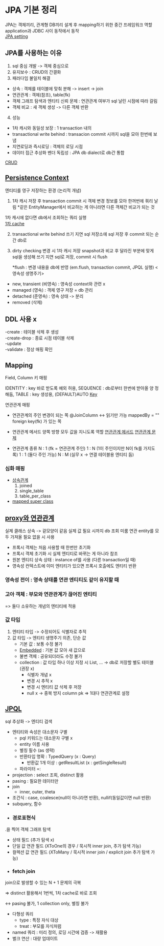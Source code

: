 # JPA 기본 정리
JPA는 객체끼리, 관계형 DB끼리 설계 후 mapping하기 위한 중간 프레임워크 역할 <br>
application과 JDBC 사이 동작에서 동작 <br>
[JPA setting](https://github.com/pcochoco/jpa_basic/blob/main/src/main/resources/META-INF/persistence.xml)

## JPA를 사용하는 이유 
1. sql 중심 개발 -> 객체 중심으로 
2. 유지보수 : CRUD의 간결화 
3. 패러다임 불일치 해결 
  - 상속 : 객체를 테이블에 맞춰 분해 -> insert -> join 
  - 연관관계 : 객체(참조), table(fk) 
  - 객체 그래프 탐색과 엔티티 신뢰 문제 : 연관관계 여부가 sql 날린 시점에 따라 갈림
  - 객체 비교 : 새 객체 생성 -> 다른 객체 반환
4. 성능
  - 1차 캐시와 동일성 보장 : 1 transaction 내의
  - transactional write behind : transacion commit 시까지 sql을 모아 한번에 보냄
  - 지연로딩과 즉시로딩 : 객체의 로딩 시점
  - 데이터 접근 추상화 벤더 독립성 : JPA db dialect로 db간 통합 


[CRUD](https://github.com/pcochoco/jpa_basic/blob/main/src/main/java/com/example/jpa_basic/CrudWithJpa.java)

## [Persistence Context](https://github.com/pcochoco/jpa_basic/blob/main/src/main/java/com/example/jpa_basic/PersistenceContextLife.java) <br>
엔티티를 영구 저장하는 환경 (논리적 개념)<br>
1. 1차 캐시 저장 후 transaction commit 시 객체 변경 정보를 모아 한꺼번에 쿼리 날림
  *같은 EntityManager에서 비교하는 게 아니라면 다른 객체간 비교가 되는 것

  1차 캐시에 없다면 db에서 조회하는 쿼리 실행 <br>
  [1차 cache]()
  
2. transactional write behind
     쓰기 지연 sql 저장소에 sql 저장 후 commit 되는 순간 db로
3. dirty checking
   변경 시 1차 캐시 저장 snapshot과 비교 후 달라진 부분에 맞게 sql을 생성해 쓰기 지연 sql로 저장, commit 시 flush


   *flush : 변경 내용을 db에 반영 (em.flush, transaction commit, JPQL 실행) 
<영속성 생명주기> 
- new, transient (비영속) : 영속성 context와 관련 x
- managed (영속) : 객체 영구 저장 = db 관리
- detached (준영속) : 영속 상태 -> 분리
- removed (삭제) <br>

## DDL 사용 x 
-create : 테이블 삭제 후 생성  
-create-drop : 종료 시점 테이블 삭제    
-update  
-validate : 정상 매핑 확인  

## Mapping

Field, Column
키 매핑


IDENTITY : key 바로 받도록 예외 허용, SEQUENCE : db로부터 한번에 받아올 양 정해둠, TABLE : key 생성용, (DEFAULT)AUTO
[Key]()

연관관계 매핑 
- 연관관계의 주인
  변경이 되는 쪽 @JoinColumn <-> 읽기만 가능 mappedBy = ""
  foreign key(fk) 가 있는 쪽
- 연관관계 메서드
  양쪽 방향 모두 값을 지니도록 역할
[연관관계 메서드](https://github.com/pcochoco/jpa_basic/blob/main/src/main/java/com/example/jpa_basic/domain/Member.java)
[연관관계 문제](https://github.com/pcochoco/jpa_basic/blob/main/src/main/java/com/example/jpa_basic/EntityMapping.java)

- 연관관계 종류
  N : 1 (fk = 연관관계 주인)
  1 : N (1이 주인이지만 N이 fk를 가지도록)
  1 : 1 (둘다 주인 가능)
  N : M (실무 x -> 연결 테이블용 엔티티 둠)

### 심화 매핑
- [상속관계](https://github.com/pcochoco/jpa_basic/blob/main/src/main/java/com/example/jpa_basic/domain/Movie.java)
  1. joined
  2. single_table
  3. table_per_class
- [mapped super class](https://github.com/pcochoco/jpa_basic/blob/main/src/main/java/com/example/jpa_basic/domain/BaseEntity.java)

## [proxy와 연관관계](https://github.com/pcochoco/jpa_basic/blob/main/src/main/java/com/example/jpa_basic/ProxyExample.java) 
실제 클래스 상속 -> 겉모양이 같음 
실제 값 필요 시까지 db 조회 미룸
연관 entity를 모두 가져올 필요 없을 시 사용 
- 프록시 객체는 처음 사용할 때 한번만 초기화
- 프록시 객체 초기화 시 실제 엔티티로 바뀌는 게 아니라 참조
- 원본 엔티티 상속 상태 : instance of를 사용 (다른 transaction일 때)
- 영속성 컨텍스트에 이미 엔티티가 있으면 프록시 호출에도 엔티티 반환

### 영속성 전이 : 영속 상태를 연관 엔티티도 같이 유지할 때 
### 고아 객체 : 부모와 연관관계가 끊어진 엔티티 
=> 둘다 소유하는 개념의 엔티티에 적용 


### 값 타입
1. 엔티티 타입 -> 수정되어도 식별자로 추적
2. 값 타입 -> 엔티티 생명주기 의존, 단순 값
     - 기본 값 : 보통 수정 불가
     - [Embedded](https://github.com/pcochoco/jpa_basic/blob/main/src/main/java/com/example/jpa_basic/domain/Address.java) : 기본 값 모아 새 값으로 
     - 불변 객체 : 공유되더라도 수정 불가
     - collection : 값 타입 하나 이상 지정 시 List, ... -> db로 저장할 별도 테이블 (권장 x)
         - 식별자 개념 x
         - 변경 시 추적 x
         - 변경 시 엔티티 값 삭제 후 저장
         - null x -> 중복 방지 column pk
       => 1대다 연관관계로 설정
  
## [JPQL](https://github.com/pcochoco/jpa_basic/blob/main/src/main/java/com/example/jpa_basic/JPQLExample.java)
sql 추상화 -> 엔티티 검색
- 엔티티와 속성은 대소문자 구별
  - pql 키워드는 대소문자 구별 x
  - entity 이름 사용
  - 별칭 필수 (as 생략)
  - 반환타입 명확 : TypedQuery (x : Query)
    - 반환값 1개 이상 : getResultList (x : getSingleResult)
  - 파라미터 =:
- projection : select 조회, distinct 활용
- pasing : 필요한 데이터만
- join
  - inner, outer, theta
- 조건식 : case, coalesce(null이 아니라면 반환), nullif(동일값이면 null 반환)
- subquery, 함수
- ### 경로표현식
.을 찍어 객체 그래프 탐색
  - 상태 필드 (추가 탐색 x)
  - 단일 값 연관 필드 (XToOne의 경우 / 묵시적 inner join, 추가 탐색 가능)
  - 컬렉션 값 연관 필드 (XToMany / 묵시적 inner join / explicit join 추가 탐색 가능)
- ### fetch join
join으로 발생할 수 있는 N + 1 문제의 극복 

=> distinct 활용해서 1번씩, 1차 cache로 바로 조회 


<-> pasing 불가, 1 collection only, 별칭 불가 
- 다형성 쿼리
  - type : 특정 자식 대상
  - treat : 부모를 자식처럼 
- named 쿼리 : 미리 정의, 로딩 시간에 검증 -> 재활용 
- 벌크 연산 : 대량 업데이트 
